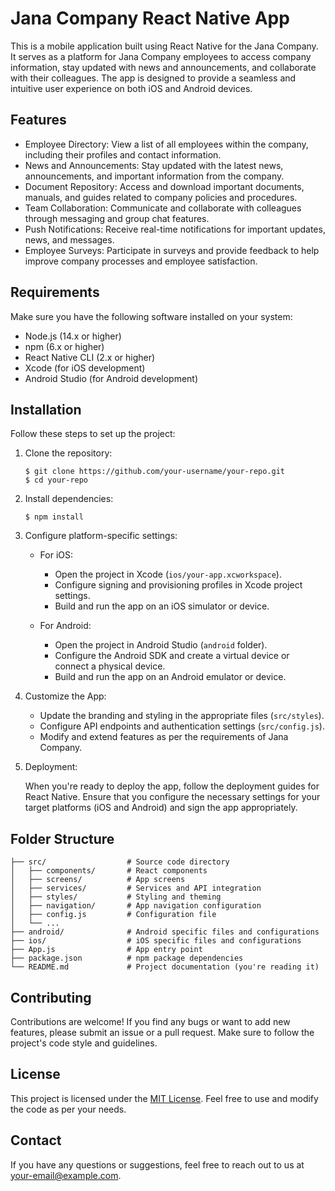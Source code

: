 # Jana Company React Native App

This is a mobile application built using React Native for the Jana Company. It serves as a platform for Jana Company employees to access company information, stay updated with news and announcements, and collaborate with their colleagues. The app is designed to provide a seamless and intuitive user experience on both iOS and Android devices.

## Features

- Employee Directory: View a list of all employees within the company, including their profiles and contact information.
- News and Announcements: Stay updated with the latest news, announcements, and important information from the company.
- Document Repository: Access and download important documents, manuals, and guides related to company policies and procedures.
- Team Collaboration: Communicate and collaborate with colleagues through messaging and group chat features.
- Push Notifications: Receive real-time notifications for important updates, news, and messages.
- Employee Surveys: Participate in surveys and provide feedback to help improve company processes and employee satisfaction.

## Requirements

Make sure you have the following software installed on your system:

- Node.js (14.x or higher)
- npm (6.x or higher)
- React Native CLI (2.x or higher)
- Xcode (for iOS development)
- Android Studio (for Android development)

## Installation

Follow these steps to set up the project:

1. Clone the repository:

   ```
   $ git clone https://github.com/your-username/your-repo.git
   $ cd your-repo
   ```

2. Install dependencies:

   ```
   $ npm install
   ```

3. Configure platform-specific settings:

   - For iOS:
     - Open the project in Xcode (`ios/your-app.xcworkspace`).
     - Configure signing and provisioning profiles in Xcode project settings.
     - Build and run the app on an iOS simulator or device.

   - For Android:
     - Open the project in Android Studio (`android` folder).
     - Configure the Android SDK and create a virtual device or connect a physical device.
     - Build and run the app on an Android emulator or device.

4. Customize the App:

   - Update the branding and styling in the appropriate files (`src/styles`).
   - Configure API endpoints and authentication settings (`src/config.js`).
   - Modify and extend features as per the requirements of Jana Company.

5. Deployment:

   When you're ready to deploy the app, follow the deployment guides for React Native. Ensure that you configure the necessary settings for your target platforms (iOS and Android) and sign the app appropriately.

## Folder Structure

```
├── src/                  # Source code directory
│   ├── components/       # React components
│   ├── screens/          # App screens
│   ├── services/         # Services and API integration
│   ├── styles/           # Styling and theming
│   ├── navigation/       # App navigation configuration
│   ├── config.js         # Configuration file
│   └── ...
├── android/              # Android specific files and configurations
├── ios/                  # iOS specific files and configurations
├── App.js                # App entry point
├── package.json          # npm package dependencies
└── README.md             # Project documentation (you're reading it)

```

## Contributing

Contributions are welcome! If you find any bugs or want to add new features, please submit an issue or a pull request. Make sure to follow the project's code style and guidelines.

## License

This project is licensed under the [MIT License](LICENSE). Feel free to use and modify the code as per your needs.

## Contact

If you have any questions or suggestions, feel free to reach out to us at [your-email@example.com](mailto:your-email@example.com).
